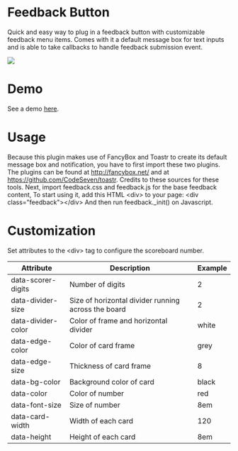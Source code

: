 Feedback Button
==================================

Quick and easy way to plug in a feedback button with customizable feedback menu items.
Comes with it a default message box for text inputs and is able to take callbacks to handle feedback submission event.

<img src="https://github.com/Kyeo1983/"/>



Demo
=====

See a demo <a href="http://codepen.io/Kyeo1983/full/vKBjyQ" target="_blank">here</a>.



Usage
======

Because this plugin makes use of FancyBox and Toastr to create its default message box and notification, you have to first import these two plugins.
The plugins can be found at http://fancybox.net/ and at https://github.com/CodeSeven/toastr. Credits to these sources for these tools.
Next, import feedback.css and feedback.js for the base feedback content, 
To start using it, add this HTML &lt;div&gt; to your page:     &lt;div class="feedback"&gt;&lt;/div&gt;
And then run feedback._init() on Javascript.


Customization
===============

Set attributes to the &lt;div&gt; tag to configure the scoreboard number.

|Attribute  | Description  | Example|
|------------- | ------------- | -------------|  
|data-scorer-digits  | Number of digits  |  2|
|data-divider-size  | Size of horizontal divider running across the board  | 2|
|data-divider-color  | Color of frame and horizontal divider  | white|
|data-edge-color  | Color of card frame  | grey|
|data-edge-size  | Thickness of card frame  | 8|
|data-bg-color  | Background color of card  | black|
|data-color  | Color of number  | red|
|data-font-size  | Size of number  | 8em|
|data-card-width  | Width of each card  | 120|
|data-height  | Height of each card  | 8em|
